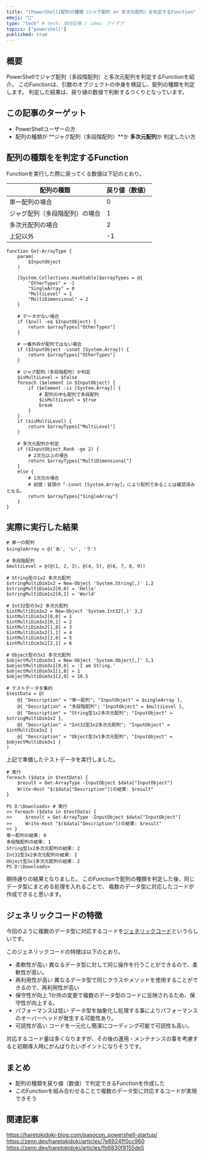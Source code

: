 ```yaml
---
title: "[PowerShell]配列の種類（ジャグ配列 or 多次元配列）を判定するFunction"
emoji: "🐣"
type: "tech" # tech: 技術記事 / idea: アイデア
topics: ["powershell"]
published: true
---
```

## 概要

PowerShellでジャグ配列（多段階配列）と多次元配列を判定するFunctionを紹介。
このFunctionは、引数のオブジェクトの中身を検証し、配列の種類を判定します。
判定した結果は、戻り値の数値で判断するつくりとなっています。

## この記事のターゲット

- PowerShellユーザーの方
- 配列の種類が **ジャグ配列（多段階配列）**か **多次元配列**か 判定したい方

## 配列の種類をを判定するFunction

Functionを実行した際に戻ってくる数値は下記のとおり。

| 配列の種類 | 戻り値（数値） |
| ---- | ---- |
| 単一配列の場合 | 0 |
| ジャグ配列（多段階配列）の場合 | 1 |
| 多次元配列の場合 | 2 |
| 上記以外 | -1 |

```powershell:引数の配列を判定するFunction
function Get-ArrayType {
    param(
        $InputObject
    )
    
    [System.Collections.Hashtable]$arrayTypes = @{
        "OtherTypes" = -1
        "SingleArray" = 0
        "MultiLevel" = 1
        "MultiDimensional" = 2
    }

    # データがない場合
    if ($null -eq $InputObject) {
        return $arrayTypes["OtherTypes"]
    }

    # 一番外枠が配列ではない場合
    if ($InputObject -isnot [System.Array]) {
        return $arrayTypes["OtherTypes"]
    }

    # ジャグ配列（多段階配列）か判定
    $isMultiLevel = $false
    foreach ($element in $InputObject) {
        if ($element -is [System.Array]) {
            # 配列の中も配列で多段配列
            $isMultiLevel = $true
            break
        }
    }
    if ($isMultiLevel) {
        return $arrayTypes["MultiLevel"]
    }    
    
    # 多次元配列か判定
    if ($InputObject.Rank -ge 2) {
        # 2次元以上の場合
        return $arrayTypes["MultiDimensional"]
    }
    else {
        # 1次元の場合
        # 前提：冒頭の「-isnot [System.Array]」により配列であることは確認済みとなる。
        return $arrayTypes["SingleArray"]
    }
}
```

## 実際に実行した結果

```powershell:テストデータの準備
# 単一の配列
$singleArray = @('あ', 'い', 'う')

# 多段階配列
$multiLevel = @(@(1, 2, 3), @(4, 5), @(6, 7, 8, 9))

# String型の1x2 多次元配列
$stringMultiDim1x2 = New-Object 'System.String[,]' 1,2
$stringMultiDim1x2[0,0] = 'Hello'
$stringMultiDim1x2[0,1] = 'World'

# Int32型の3x2 多次元配列
$intMultiDim3x2 = New-Object 'System.Int32[,]' 3,2
$intMultiDim3x2[0,0] = 1
$intMultiDim3x2[0,1] = 2
$intMultiDim3x2[1,0] = 3
$intMultiDim3x2[1,1] = 4
$intMultiDim3x2[2,0] = 5
$intMultiDim3x2[2,1] = 6

# Object型の3x1 多次元配列
$objectMultiDim3x1 = New-Object 'System.Object[,]' 3,1
$objectMultiDim3x1[0,0] = 'I am String.'
$objectMultiDim3x1[1,0] = 1
$objectMultiDim3x1[2,0] = 10.5

# テストデータを集約
$testData = @(
    @{ "Description" = "単一配列"; "InputObject" = $singleArray },
    @{ "Description" = "多段階配列"; "InputObject" = $multiLevel },
    @{ "Description" = "String型1x2多次元配列"; "InputObject" = $stringMultiDim1x2 },
    @{ "Description" = "Int32型3x2多次元配列"; "InputObject" = $intMultiDim3x2 }
    @{ "Description" = "Object型3x1多次元配列"; "InputObject" = $objectMultiDim3x1 }
)
```

上記で準備したテストデータを実行しました。

```powershell:コピー用
# 実行
foreach ($data in $testData) {
    $result = Get-ArrayType -InputObject $data["InputObject"]
    Write-Host "$($data["Description"])の結果: $result"
}
```

```powershell:実際に実行した結果
PS D:\Downloads> # 実行
>> foreach ($data in $testData) {
>>     $result = Get-ArrayType -InputObject $data["InputObject"]
>>     Write-Host "$($data["Description"])の結果: $result"
>> }
単一配列の結果: 0
多段階配列の結果: 1
String型1x2多次元配列の結果: 2
Int32型3x2多次元配列の結果: 2
Object型3x1多次元配列の結果: 2
PS D:\Downloads>
```

期待通りの結果となりました。
このFunctionで配列の種類を判定した後、同じデータ型にまとめる処理を入れることで、
複数のデータ型に対応したコードが作成できると思います。

## ジェネリックコードの特徴

今回のように複数のデータ型に対応するコードを[ジェネリックコード](https://ja.wikipedia.org/wiki/ジェネリックプログラミング)というらしいです。

このジェネリックコードの特徴は以下のとおり。

- 柔軟性が高い
    異なるデータ型に対して同じ操作を行うことができるので、柔軟性が高い。
- 再利用性が高い
    異なるデータ型で同じクラスやメソッドを使用することができるので、再利用性が高い
- 保守性が向上
    1か所の変更で複数のデータ型のコードに反映されるため、保守性が向上する。
- パフォーマンスは低い
    データ型を抽象化し処理する事によりパフォーマンスのオーバーヘッドが発生する可能性あり。
- 可読性が高い
    コードを一元化し簡潔にコーディング可能で可読性も高い。

対応するコード量は多くなりますが、その後の運用・メンテナンスの事を考慮すると初期導入時にがんばりたいポイントになりそうです。

## まとめ

- 配列の種類を戻り値（数値）で判定できるFunctionを作成した
- このFunctionを組み合わせることで複数のデータ型に対応するコードが実現できそう

## 関連記事

https://haretokidoki-blog.com/pasocon_powershell-startup/
https://zenn.dev/haretokidoki/articles/7e6924ff0cc960
https://zenn.dev/haretokidoki/articles/fb6830f9155de5
